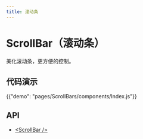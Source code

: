 ```yaml
---
title: 滚动条
---
```


# ScrollBar（滚动条）

<p class="description">美化滚动条，更方便的控制。</p>

## 代码演示

{{"demo": "pages/ScrollBars/components/Index.js"}}

## API

- [&lt;ScrollBar /&gt;](/drug-ui/api/ScrollBar)
